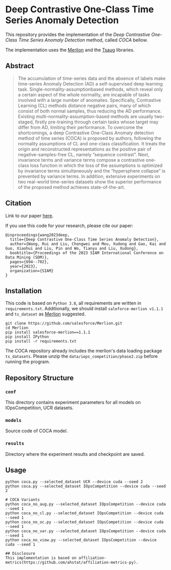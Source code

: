 # Deep Contrastive One-Class Time Series Anomaly Detection
This repository provides the implementation of the _Deep Contrastive One-Class Time Series Anomaly Detection_ method, called _COCA_ bellow. 

The implementation uses the [Merlion](https://opensource.salesforce.com/Merlion/v1.1.0/tutorials.html) and the [Tsaug](https://tsaug.readthedocs.io/en/stable/notebook/Examples%20of%20augmenters.html) libraries.

## Abstract
> The accumulation of time-series data and the absence of labels make time-series Anomaly Detection (AD) a self-supervised deep learning task.
> Single-normality-assumptionbased methods, which reveal only a certain aspect of the whole normality, are incapable of tasks involved with a
> large number of anomalies. Specifically, Contrastive Learning (CL) methods distance negative pairs, many of which consist of both normal 
> samples, thus reducing the AD performance. Existing multi-normality-assumption-based methods are usually two-staged, firstly pre-training 
> through certain tasks whose target may differ from AD, limiting their performance. To overcome the shortcomings, a deep Contrastive One-Class 
> Anomaly detection method of time series (COCA) is proposed by authors, following the normality assumptions of CL and one-class classification. 
> It treats the origin and reconstructed representations as the positive pair of negative-samples-free CL, namely “sequence contrast”. 
> Next, invariance terms and variance terms compose a contrastive one-class loss function in which the loss of the assumptions is optimized 
> by invariance terms simultaneously and the “hypersphere collapse” is prevented by variance terms. In addition, extensive experiments on two 
> real-world time-series datasets show the superior performance of the proposed method achieves state-of-the-art.



## Citation
Link to our paper [here](https://epubs.siam.org/doi/abs/10.1137/1.9781611977653.ch78).

If you use this code for your research, please cite our paper:

```
@inproceedings{wang2023deep,
  title={Deep Contrastive One-Class Time Series Anomaly Detection},
  author={Wang, Rui and Liu, Chongwei and Mou, Xudong and Gao, Kai and Guo, Xiaohui and Liu, Pin and Wo, Tianyu and Liu, Xudong},
  booktitle={Proceedings of the 2023 SIAM International Conference on Data Mining (SDM)},
  pages={694--702},
  year={2023},
  organization={SIAM}
}
```

## Installation
This code is based on `Python 3.8`, all requirements are written in `requirements.txt`. Additionally, we should install `saleforce-merlion v1.1.1` and `ts_dataset` as [Merlion](https://github.com/salesforce/Merlion) suggested.

```
git clone https://github.com/salesforce/Merlion.git
cd Merlion
pip install salesforce-merlion==1.1.1
pip install IPython
pip install -r requirements.txt
```
The COCA repository already includes the merlion's data loading package `ts_datasets`.
Please unzip the `data/iops_competition/phase2.zip` before running the program.

## Repository Structure

### `conf`
This directory contains experiment parameters for all models on IOpsCompetition, UCR datasets.

### `models`
Source code of COCA model.

### `results`
Directory where the experiment results and checkpoint are saved.

## Usage
```
python coca.py --selected_dataset UCR --device cuda --seed 2
python coca.py --selected_dataset IOpsCompetition --device cuda --seed 2

# COCA Variants
python coca_no_aug.py --selected_dataset IOpsCompetition --device cuda --seed 1
python coca_no_cl.py --selected_dataset IOpsCompetition --device cuda --seed 1
python coca_no_oc.py --selected_dataset IOpsCompetition --device cuda --seed 1
python coca_no_var.py --selected_dataset IOpsCompetition --device cuda --seed 1
python coca_no_view.py --selected_dataset IOpsCompetition --device cuda --seed 1

## Disclosure
This implementation is based on affiliation-metrics(https://github.com/ahstat/affiliation-metrics-py).
